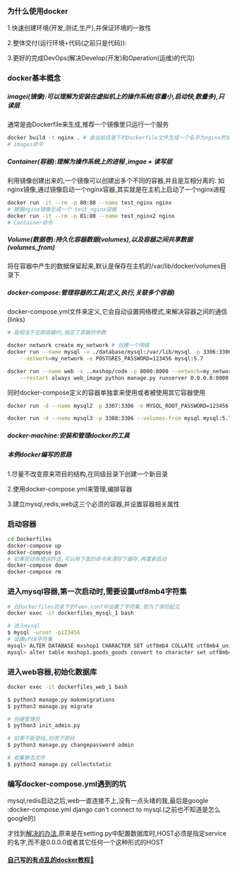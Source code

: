 ### 为什么使用docker
1.快速创建环境(开发,测试,生产),并保证环境的一致性

2.整体交付(运行环境+代码(之前只是代码)):

3.更好的完成DevOps(解决Develop(开发)和Operation(运维)的代沟)

### docker基本概念
##### imagei(镜像):可以理解为安装在虚拟机上的操作系统(容量小,启动快,数量多),只读层
通常是由Dockerfile来生成,推荐一个镜像里只运行一个服务
```bash
docker build -t nginx . # 由当前目录下的Dockerfile文件生成一个名字为nginx的镜像
# images命令
```
##### Container(容器):理解为操作系统上的进程 ,imgae + 读写层
利用镜像创建出来的,一个镜像可以创建出多个不同的容器,并且是互相分离的.
如nginx镜像,通过镜像启动一个nginx容器,其实就是在主机上启动了一个nginx进程

```bash
docker run -it --rm -p 80:80 --name test_nginx nginx
# 根据nginx镜像生成一个 test_nginx容器
docker run -it --rm -p 81:80 --name test_nginx2 nginx
# Container命令
```
##### Volume(数据巻):持久化容器数据(volumes),以及容器之间共享数据(volumes_from)
将在容器中产生的数据保留起来,默认是保存在主机的/var/lib/docker/volumes目录下


##### docker-compose:管理容器的工具(定义,执行,关联多个容器)

docker-compose.yml文件来定义,它会自动设置网络模式,来解决容器之间的通信(links)
```bash
# 就相当于在跑容器时,指定了容器的参数

docker network create my_network # 创建一个网络
docker run --name mysql -v ./database/mysql:/var/lib/mysql -p 3306:3306 \
	--network=my_network -e POSTGRES_PASSWORD=123456 mysql:5.7

docker run --name web -v ..mxshop/code -p 8000:8000 --network=my_network \
	--restart always web_image python manage.py runserver 0.0.0.0:8000

```

同时docker-compose定义的容器单独拿来使用或者被使用其它容器使用
```bash
docker run -d --name mysql2 -p 3307:3306 -e MYSQL_ROOT_PASSWORD=123456  mysql:5.7

docker run -d --name mysql3 -p 3308:3306 --volumes-from mysql mysql:5.7
```
##### docker-machine:安装和管理docker的工具

##### 本例docker编写的思路
1.尽量不改变原来项目的结构,在同级目录下创建一个新目录

2.使用docker-compose.yml来管理,编排容器

3.建立mysql,redis,web这三个必须的容器,并设置容器相关属性

### 启动容器
```bash
cd Dockerfiles
docker-compose up
docker-compose ps
# 如果启动有错误的话,可以用下面的命令来清除下缓存,再重新启动
docker-compose down
docker-compose rm
```

### 进入mysql容器,第一次启动时,需要设置utf8mb4字符集
```bash
# 在Dockerfiles目录下的femn.conf中设置了字符集,但为了保险起见
docker exec -it dockerfiles_mysql_1 bash

# 进入mysql
$ mysql -uroot -p123456
# 设置uft8字符集
mysql> ALTER DATABASE mxshop1 CHARACTER SET utf8mb4 COLLATE utf8mb4_unicode_ci;
mysql> alter table mxshop1.goods_goods convert to character set utf8mb4 collate utf8mb4_bin;

```

### 进入web容器,初始化数据库
```bash
docker exec -it dockerfiles_web_1 bash

$ python3 manage.py makemigrations
$ python3 manage.py migrate

# 创建管理员
$ python3 init_admin.py

# 如果不能登陆,则改下密码
$ python3 manage.py changepassword admin

# 收集静态文件
$ python3 manage.py collectstatic
```

### 编写docker-compose.yml遇到的坑
mysql,redis启动之后,web一直连接不上,没有一点头绪的我,最后是google :docker-compose.yml django can't connect to mysql.(之前也不知道是怎么google的)

才找到[解决的办法](https://stackoverflow.com/questions/47979270/django-cannot-connect-mysql-in-docker-compose),原来是在setting.py中配置数据库时,HOST必须是指定service的名字,而不是0.0.0.0或者其它任何一个这种形式的HOST


#### [自己写的有点乱的docker教程🤣](https://www.leipengkai.com/type/3/articles)
